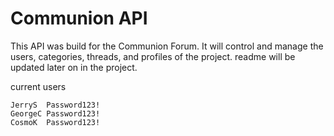 # Communion API

This API was build for the Communion Forum.
It will control and manage the users, categories, threads, and profiles of the project.
readme will be updated later on in the project.

current users

```
JerryS  Password123!
GeorgeC Password123!
CosmoK  Password123!
```
